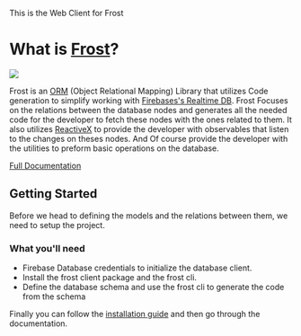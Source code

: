 This is the Web Client for Frost
# What is [Frost](https://frost-orm.github.io/frost-web-docs/)?

<img src="https://frost-orm.github.io/frost-web-docs/img/icon_small.png"/>

Frost is an [ORM](https://en.wikipedia.org/wiki/Object%E2%80%93relational_mapping) (Object Relational Mapping) Library that utilizes Code generation to simplify working with [Firebases's Realtime DB](https://firebase.google.com/products/realtime-database).
Frost Focuses on the relations between the database nodes and generates all the needed code for the developer to fetch these nodes with the ones related to them.
It also utilizes [ReactiveX](https://reactivex.io/) to provide the developer with observables that listen to the changes on theses nodes. And Of course provide the developer with the utilities to preform basic operations on the database.

[Full Documentation](https://frost-orm.github.io/frost-web-docs)

## Getting Started

Before we head to defining the models and the relations between them, we need to setup the project.

### What you'll need

- Firebase Database credentials to initialize the database client.
- Install the frost client package and the frost cli.
- Define the database schema and use the frost cli to generate the code from the schema

Finally you can follow the [installation guide](https://frost-orm.github.io/frost-web-docs/docs/guides/installation) and then go through the documentation.
